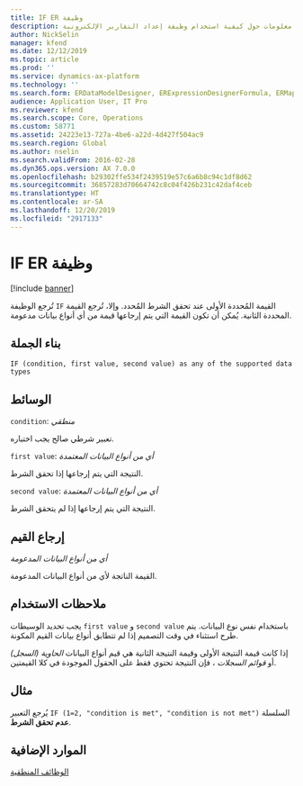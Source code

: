 ```yaml
---
title: IF ER وظيفة
description: يوفر هذا الموضوع معلومات حول كيفية استخدام وظيفة إعداد التقارير الإلكترونية IF (ER).
author: NickSelin
manager: kfend
ms.date: 12/12/2019
ms.topic: article
ms.prod: ''
ms.service: dynamics-ax-platform
ms.technology: ''
ms.search.form: ERDataModelDesigner, ERExpressionDesignerFormula, ERMappedFormatDesigner, ERModelMappingDesigner
audience: Application User, IT Pro
ms.reviewer: kfend
ms.search.scope: Core, Operations
ms.custom: 58771
ms.assetid: 24223e13-727a-4be6-a22d-4d427f504ac9
ms.search.region: Global
ms.author: nselin
ms.search.validFrom: 2016-02-28
ms.dyn365.ops.version: AX 7.0.0
ms.openlocfilehash: b29302ffe534f2439519e57c6a6b8c94c1df8d62
ms.sourcegitcommit: 36857283d70664742c8c04f426b231c42daf4ceb
ms.translationtype: HT
ms.contentlocale: ar-SA
ms.lasthandoff: 12/20/2019
ms.locfileid: "2917133"
---
```

# <a name="IF">IF ER وظيفة</a>

[!include [banner](../includes/banner.md)]

تُرجع الوظيفة `IF` القيمة المُحددة الأولى عند تحقق الشرط المُحدد. وإلا، تُرجع القيمة المحددة الثانية. يُمكن أن تكون القيمة التي يتم إرجاعها قيمة من أي أنواع بيانات مدعومة.

## <a name="syntax"></a>بناء الجملة

```
IF (condition, first value, second value) as any of the supported data types
```

## <a name="arguments"></a>الوسائط

`condition`: *منطقي*

تعبير شرطي صالح يجب اختباره.

`first value`: *أي من أنواع البيانات المعتمدة*

النتيجة التي يتم إرجاعها إذا تحقق الشرط.

`second value`: *أي من أنواع البيانات المعتمدة*

النتيجة التي يتم إرجاعها إذا لم يتحقق الشرط.

## <a name="return-values"></a>إرجاع القيم

*أي من أنواع البيانات المدعومة*

القيمة الناتجة لأي من أنواع البيانات المدعومة.

## <a name="usage-notes"></a>ملاحظات الاستخدام

يجب تحديد الوسيطات `first value` و `second value` باستخدام نفس نوع البيانات. يتم طرح استثناء في وقت التصميم إذا لم تتطابق أنواع بيانات القيم المكونة.

إذا كانت قيمة النتيجة الأولى وقيمة النتيجة الثانية هي قيم أنواع البيانات *الحاوية (السجل)* أو *قوائم السجلات* ، فإن النتيجة تحتوي فقط على الحقول الموجودة في كلا القيمتين.

## <a name="example"></a>مثال

يُرجع التعبير `IF (1=2, "condition is met", "condition is not met")` السلسلة **عدم تحقق الشرط**.

## <a name="additional-resources"></a>الموارد الإضافية

[الوظائف المنطقية](er-functions-category-logical.md)
